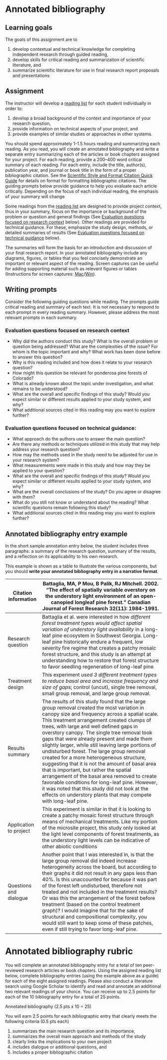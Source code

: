 # Annotated bibliography

## Learning goals

The goals of this assignment are to
1) develop contextual and technical knowledge for completing independent research through guided reading,
2) develop skills for critical reading and summarization of scientific literature, and
3) summarize scientific literature for use in final research report proposals and presentations

## Assignment

The instructor will develop a [reading list](../assignments/reading-list.md) for each student individually in order to:
1) develop a broad background of the context and importance of your research question,
2) provide information on technical aspects of your project, and
3) provide examples of similar studies or approaches in other systems.

You should spend approximately 1-1.5 hours reading and summarizing each reading. As you read, you will create an annotated bibliography and write a separate entry summarizing each of the articles or book chapters assigned for your project. For each reading, provide a 200–400 word critical summary of each reading. For each entry, include the title, author(s), publication year, and journal or book title in the form of a proper bibliographic citation. See the [Scientific Style and Format Citation Quick Guide](https://www.scientificstyleandformat.org/Tools/SSF-Citation-Quick-Guide.html) for details on format for formatting bibliographic citations. The guiding prompts below provide guidance to help you evaluate each article critically. Depending on the focus of each individual reading, the emphasis of your summary will change

Some readings from the [reading list](../assignments/reading-list.md) are designed to provide project context, thus in your summary, focus on the importance or background of the problem or question and general findings (See [Evaluation questions focused on research context](#evaluation-questions-focused-on-research-context) below). Other readings are provided for technical guidance. For these, emphasize the study design, methods, or detailed summaries of results (See [Evaluation questions focused on technical guidance](#Evaluation-questions-focused-on-technical-guidance) below).

The summaries will form the basis for an introduction and discussion of your final research report. In your annotated bibliography include any diagrams, figures, or tables that you feel concisely demonstrate an important or relevant aspect of the reading. Screen captures can be useful for adding supporting material such as relevant figures or tables (Instructions for screen captures: [Mac](https://support.apple.com/en-us/HT201361)/[Win](https://support.microsoft.com/en-us/windows/use-snipping-tool-to-capture-screenshots-00246869-1843-655f-f220-97299b865f6b)). 

## Writing prompts

Consider the following guiding questions while reading. The prompts guide critical reading and summary of each text. It is not necessary to respond to each prompt in every reading summary. However, please address the most relevant prompts in each summary.

### Evaluation questions focused on research context

- Why did the authors conduct this study? What is the overall problem or question being addressed? What are the complexities of the issue? For whom is the topic important and why? What work has been done before to answer this question?
- Why is this reading included and how does it relate to your research question?
- How might this question be relevant for ponderosa pine forests of Colorado?
- What is already known about the topic under investigation, and what remains to be understood?
- What are the overall and specific findings of this study? Would you expect similar or different results applied to your study system, and why?
- What additional sources cited in this reading may you want to explore further?

### Evaluation questions focused on technical guidance:

- What approach do the authors use to answer the main question?
- Are there any methods or techniques utilized in this study that may help address your research question?
- How may the methods used in the study need to be adjusted for use in your research system?
- What measurements were made in this study and how may they be applied to your question?
- What are the overall and specific findings of this study? Would you expect similar or different results applied to your study system, and why?
- What are the overall conclusions of the study? Do you agree or disagree with them?
- What do you still not know or understand about the reading? What scientific questions remain following this study?
- What additional sources cited in this reading may you want to explore further?

## Annotated bibliography entry example

In the short sample annotation entry below, the student includes three paragraphs: a summary of the research question, summary of the results, and a reflection on its applicability to his own research.

This example is shown as a table to illustrate the various components, but you should **write your annotated bibliography entry in a narrative format**.

Citation information | Battaglia, MA, P Mou, B Palik, RJ Mitchell. 2002. “The effect of spatially variable overstory on the understory light environment of an open-canopied longleaf pine forest.” Canadian Journal of Forest Research 32(11): 1984-1991.
---|---
 Research question | Battaglia et al. were interested in how *different forest treatment types would affect spatial variation of understory light availability* in a long-leaf pine ecosystem in Southwest Georgia. Long-leaf pine historically endure a frequent, low severity fire regime that creates a patchy mosaic forest structure, and this study is an attempt at understanding how to restore that forest structure to favor seedling regeneration of long-leaf pine
Treatment design | This experiment *used 3 different treatment types to reduce basal area and increase frequency and size of gaps*; control (uncut), single tree removal, small group removal, and large group removal.
 Results summary | The results of this study found that the large group removal created the most variation in canopy size and frequency across a spatial scale. This treatment arrangement created clumps of trees, with large and well defined gaps in overstory canopy. The single tree removal took gaps that were already present and made them slightly larger, while still leaving large portions of undisturbed forest. The large group removal created for a more heterogeneous structure, suggesting that it is not the amount of basal area that is important, but rather the spatial arrangement of the basal area removed to create favorable conditions for long-leaf pine. However, it was noted that this study did not look at the effects on understory plants that may compete with long-leaf pine.
Application to project | This experiment is similar in that it is looking to create a patchy mosaic forest structure through means of mechanical treatments. Like my portion of the microsite project, this study only looked at the light level components of forest treatments, as the understory light levels can be indicative of other abiotic conditions
Questions and dialogue | Another point that I was interested in, is that the large group removal did indeed increase heterogeneity across the board, but according to their graphs it did not result in any gaps less than 40%. Is this unaccounted for because it was part of the forest left undisturbed, therefore not treated and not included in the treatment results? Or was this the arrangement of the forest before treatment (based on the control  treatment graph)? I would imagine that for the sake of structural and compositional complexity, you would still want to keep some of these patches, even if still trying to favor long-leaf pine. 

# Annotated bibliography rubric

You will complete an annotated bibliography entry for a total of ten peer-reviewed research articles or book chapters. Using the assigned reading list below, complete bibliography entries (using the example above as a guide) for each of the eight assigned readings. Please also conduct a literature search using Google Scholar to identify and read and annotate an additional two relevant readings of your choice. You can receive up to 2.5 points for each of the 10 bibliography entry for a total of 25 points.

Annotated bibliography (2.5 pts x 10 = 25)

You will earn 2.5 points for each bibliographic entry that clearly meets the following criteria (0.5 pts each)

1) summarizes the main research question and its importance,
2) summarizes the overall main approach and methods of the study
3) clearly links the implications to your own project
4) includes dialogue or additional questions, and
5) Includes a proper bibliographic citation

